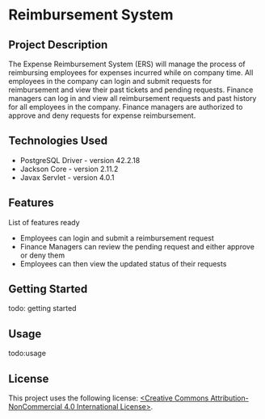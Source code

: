 # Reimbursement System

## Project Description

The Expense Reimbursement System (ERS) will manage the process of reimbursing employees for expenses incurred while on company time. All employees in the company can login and submit requests for reimbursement and view their past tickets and pending requests. Finance managers can log in and view all reimbursement requests and past history for all employees in the company. Finance managers are authorized to approve and deny requests for expense reimbursement.

## Technologies Used

* PostgreSQL Driver - version 42.2.18
* Jackson Core - version 2.11.2
* Javax Servlet - version 4.0.1

## Features

List of features ready 
* Employees can login and submit a reimbursement request
* Finance Managers can review the pending request and either approve or deny them
* Employees can then view the updated status of their requests

## Getting Started
   
todo: getting started 

## Usage

todo:usage

## License

This project uses the following license: [<Creative Commons Attribution-NonCommercial 4.0 International License>](<http://creativecommons.org/licenses/by-nc/4.0/>).

